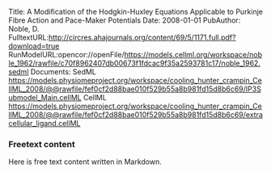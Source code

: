 Title: A Modification of the Hodgkin-Huxley Equations Applicable to Purkinje Fibre Action and Pace-Maker Potentials
Date: 2008-01-01
PubAuthor: Noble, D.
FulltextURL:http://circres.ahajournals.org/content/69/5/1171.full.pdf?download=true
RunModelURL:opencor://openFile/https://models.cellml.org/workspace/noble_1962/rawfile/c70f8962407db00673f1fdcac9f35a2593781c17/noble_1962.sedml
Documents: SedML
	https://models.physiomeproject.org/workspace/cooling_hunter_crampin_CellML_2008/@@rawfile/fef0cf2d88bae010f529b55a8b981fd15d8b6c69/IP3Submodel_Main.cellML
	CellML
	https://models.physiomeproject.org/workspace/cooling_hunter_crampin_CellML_2008/@@rawfile/fef0cf2d88bae010f529b55a8b981fd15d8b6c69/extracellular_ligand.cellML

### Freetext content

Here is free text content written in Markdown.
